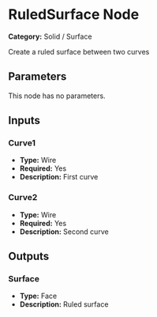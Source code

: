 
# RuledSurface Node

**Category:** Solid / Surface

Create a ruled surface between two curves

## Parameters

This node has no parameters.

## Inputs


### Curve1
- **Type:** Wire
- **Required:** Yes
- **Description:** First curve


### Curve2
- **Type:** Wire
- **Required:** Yes
- **Description:** Second curve


## Outputs


### Surface
- **Type:** Face
- **Description:** Ruled surface



